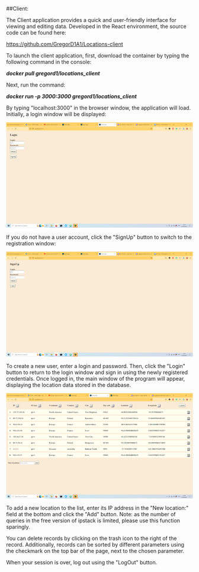 ##Client:

The Client application provides a quick and user-friendly interface for viewing and editing data. Developed in the React environment, the source code can be found here:

https://github.com/GregorD1A1/Locations-client

To launch the client application, first, download the container by typing the following command in the console:

***docker pull gregord1/locations_client***

Next, run the command:

***docker run -p 3000:3000 gregord1/locations_client***

By typing "localhost:3000" in the browser window, the application will load. Initially, a login window will be displayed:

![Image](images/login.png)

If you do not have a user account, click the "SignUp" button to switch to the registration window:

![Image](images/signup.png)

To create a new user, enter a login and password. Then, click the "Login" button to return to the login window and sign in using the newly registered credentials. Once logged in, the main window of the program will appear, displaying the location data stored in the database.

![Image](images/main_window.png)

To add a new location to the list, enter its IP address in the "New location:" field at the bottom and click the "Add" button. Note: as the number of queries in the free version of ipstack is limited, please use this function sparingly.

You can delete records by clicking on the trash icon to the right of the record. Additionally, records can be sorted by different parameters using the checkmark on the top bar of the page, next to the chosen parameter.

When your session is over, log out using the "LogOut" button.
